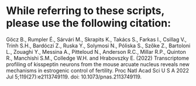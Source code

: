 # While referring to these scripts, please use the following citation:
Göcz B., Rumpler É., Sárvári M., Skrapits K., Takács S., Farkas I., Csillag V., Trinh S.H., Bardóczi Z., Ruska Y., Solymosi N., Póliska S., Szőke Z., Bartoloni L., Zouaghi Y., Messina A., Pitteloud N., Anderson R.C., Millar R.P., Quinton R., Manchishi S.M., Colledge W.H. and Hrabovszky E. (2022) Transcriptome profiling of kisspeptin neurons from the mouse arcuate nucleus reveals new mechanisms in estrogenic control of fertility. Proc Natl Acad Sci U S A 2022 Jul 5;119(27):e2113749119. doi: 10.1073/pnas.2113749119.

